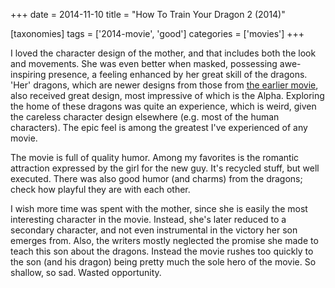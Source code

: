 +++
date = 2014-11-10
title = "How To Train Your Dragon 2 (2014)"

[taxonomies]
tags = ['2014-movie', 'good']
categories = ['movies']
+++

I loved the character design of the mother, and that includes both the
look and movements. She was even better when masked, possessing
awe-inspiring presence, a feeling enhanced by her great skill of the
dragons. 'Her' dragons, which are newer designs from those from [the
earlier movie], also received great design, most impressive of which is
the Alpha. Exploring the home of these dragons was quite an experience,
which is weird, given the careless character design elsewhere (e.g. most
of the human characters). The epic feel is among the greatest I've
experienced of any movie.

The movie is full of quality humor. Among my favorites is the romantic
attraction expressed by the girl for the new guy. It's recycled stuff,
but well executed. There was also good humor (and charms) from the
dragons; check how playful they are with each other.

I wish more time was spent with the mother, since she is easily the most
interesting character in the movie. Instead, she's later reduced to a
secondary character, and not even instrumental in the victory her son
emerges from. Also, the writers mostly neglected the promise she made to
teach this son about the dragons. Instead the movie rushes too quickly
to the son (and his dragon) being pretty much the sole hero of the
movie. So shallow, so sad. Wasted opportunity.

  [the earlier movie]: http://tshepang.net/how-to-train-your-dragon-2010
